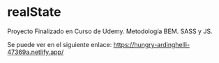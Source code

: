 # realState

Proyecto Finalizado en Curso de Udemy. Metodología BEM. SASS y JS.

Se puede ver en el siguiente enlace: https://hungry-ardinghelli-47369a.netlify.app/
